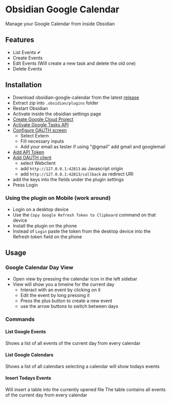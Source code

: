 # Obsidian Google Calendar

Manage your Google Calendar from inside Obsidian

## Features

-   List Events ✔
-   Create Events
-   Edit Events (Will create a new task and delete the old one)
-   Delete Events

## Installation

-   Download obsidian-google-calendar from the latest [release](https://github.com/YukiGasai/obsidian-google-calendar/releases/)
-   Extract zip into `.obsidian/plugins` folder
-   Restart Obsidian
-   Activate inside the obsidian settings page
-   [Create Google Cloud Project](https://console.cloud.google.com/projectcreate?)
-   [Activate Google Tasks API](https://console.cloud.google.com/marketplace/product/google/tasks.googleapis.com?q=search&referrer=search&project=iron-core-327018)
-   [Configure OAUTH screen](https://console.cloud.google.com/apis/credentials/consent?)
    -   Select Extern
    -   Fill necessary inputs
    -   Add your email as tester if using "@gmail" add gmail and googlemail
-   [Add API Token](https://console.cloud.google.com/apis/credentials)
-   [Add OAUTH client](https://console.cloud.google.com/apis/credentials/oauthclient)
    -   select Webclient
    -   add `http://127.0.0.1:42813` as Javascript origin
    -   add `http://127.0.0.1:42813/callback` as redirect URI
-   add the keys into the fields under the plugin settings
-   Press Login

### Using the plugin on Mobile (work around)

-   Login on a desktop device
-   Use the `Copy Google Refresh Token to Clipboard` command on that device
-   Install the plugin on the phone
-   Instead of `Login` paste the token from the desktop device into the Refresh token field on the phone

## Usage

### Google Calendar Day View

-   Open view by pressing the calendar icon in the left sidebar
-   View will show you a timeine for the current day
    -   Interact with an event by clicking on it
    -   Edit the event by long pressing it
    -   Press the plus button to create a new event
    -   use the arrow buttons to switch between days

### Commands

#### List Google Events

Shows a list of all events of the current day from every calendar

#### List Google Calendars

Shows a list of all calendars selecting a calendar will show todays events

#### Insert Todays Events

Will insert a table into the currently opened file
The table contains all events of the current day from every calendar
